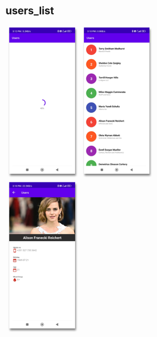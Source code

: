 # users_list
<p>
<img src="/screenshots/Loading%20data.jpg" style="height:400px;margin:10px;box-shadow: 2px 5px 5px gray;" title="load page"/>
<img src="/screenshots/Users%20list.jpg" style="height:400px;margin:10px;box-shadow: 2px 5px 5px gray;" title="Users List"/>
<img src="/screenshots/User%20details.jpg" style="height:400px;margin:10px;box-shadow: 2px 5px 5px gray;" title="User Details"/>
<p/>
